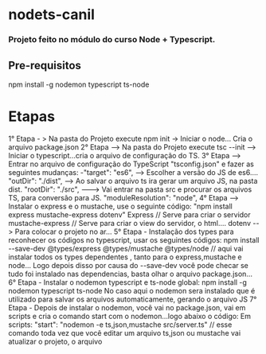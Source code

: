 # nodets-canil

### Projeto feito no módulo do curso Node + Typescript.

## Pre-requisitos

npm install -g nodemon typescript ts-node

# Etapas

1°  Etapa - > Na pasta do Projeto execute npm init -> Iniciar o node... Cria o arquivo package.json
2° Etapa --> Na pasta do Projeto execute tsc --init --> Iniciar o typescript...cria o arquivo de configuração do TS.
3° Etapa --> Entrar no arquivo de configuração do TypeScript "tsconfig.json" e fazer as seguintes mudanças:
  -"target": "es6", --> Escolher a versão do JS de es6....
    "outDir": "./dist", --> Ao salvar o arquivo ts ira gerar um arquivo JS, na pasta dist.
    "rootDir": "./src",  ---> Vai entrar na pasta src e procurar os arquivos TS, para conversão para JS.
    "moduleResolution": "node",
4° Etapa --> Instalar o express e o mustache, use o seguinte código: "npm install express mustache-express dotenv"
Express // Serve para criar o servidor
mustache-express // Serve para criar o view do servidor, o html....
dotenv --> Para colocar o projeto no ar...
5° Etapa - Instalação dos types para reconhecer os códigos no typescript, usar os seguintes códigos:
npm install --save-dev @types/express @types/mustache @types/node // aqui vai instalar todos os types dependentes , tanto para o express,mustache e node...	
Logo depois disso por causa do --save-dev você pode checar se tudo foi instalado nas dependencias, basta olhar o arquivo package.json...
6° Etapa - Instalar o nodemon typescript e ts-node global: npm install -g nodemon typescript ts-node
No caso aqui o nodemon sera instalado que é utilizado para salvar os arquivos automaticamente, gerando o arquivo JS
7° Etapa - Depois de instalar o nodemon, você vai no package.json, vai em scripts e cria o comando start com o nodemon...logo abaixo o código:
Em scripts:
"start": "nodemon -e ts,json,mustache src/server.ts" // esse comando toda vez que você editar um arquivo ts,json ou mustache vai atualizar o projeto, o arquivo